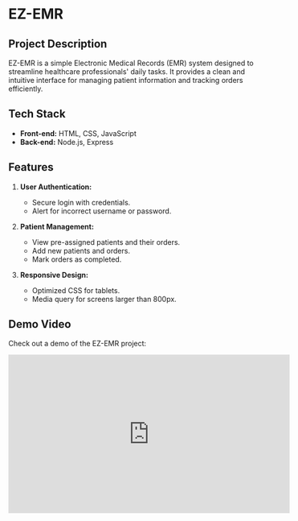 # EZ-EMR

## Project Description
EZ-EMR is a simple Electronic Medical Records (EMR) system designed to streamline healthcare professionals' daily tasks. It provides a clean and intuitive interface for managing patient information and tracking orders efficiently.

## Tech Stack
- **Front-end:** HTML, CSS, JavaScript
- **Back-end:** Node.js, Express

## Features
1. **User Authentication:**
   - Secure login with credentials.
   - Alert for incorrect username or password.

2. **Patient Management:**
   - View pre-assigned patients and their orders.
   - Add new patients and orders.
   - Mark orders as completed.

3. **Responsive Design:**
   - Optimized CSS for tablets.
   - Media query for screens larger than 800px.

## Demo Video
Check out a demo of the EZ-EMR project:

<iframe width="560" height="315" src="https://www.youtube.com/embed/lNv6AL4PeAs?si=2YXDCBHoQ2TtJmqP" title="YouTube video player" frameborder="0" allow="accelerometer; autoplay; clipboard-write; encrypted-media; gyroscope; picture-in-picture; web-share" allowfullscreen></iframe>

